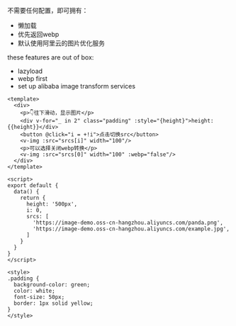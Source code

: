 不需要任何配置，即可拥有：
- 懒加载
- 优先返回webp
- 默认使用阿里云的图片优化服务

these features are out of box:
- lazyload
- webp first
- set up alibaba image transform services

```vue
<template>
  <div>
    <p>👇往下滑动，显示图片</p>
    <div v-for="_ in 2" class="padding" :style="{height}">height: {{height}}</div>
    <button @click="i = +!i">点击切换src</button>
    <v-img :src="srcs[i]" width="100"/>
    <p>可以选择关闭webp转换</p>
    <v-img :src="srcs[0]" width="100" :webp="false"/>
  </div>
</template>

<script>
export default {
  data() {
    return {
      height: '500px',
      i: 0,
      srcs: [
        'https://image-demo.oss-cn-hangzhou.aliyuncs.com/panda.png',
        'https://image-demo.oss-cn-hangzhou.aliyuncs.com/example.jpg',
      ]
    }
  }
}
</script>

<style>
.padding {
  background-color: green;
  color: white;
  font-size: 50px;
  border: 1px solid yellow;
}
</style>
```
